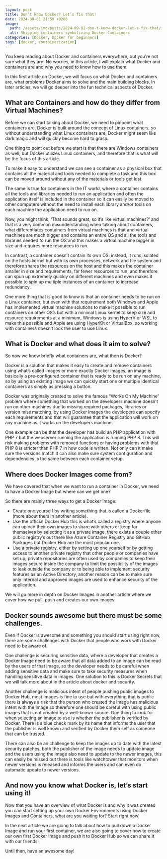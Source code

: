 ```yaml
---
layout: post
title: Don’t know Docker? Let’s fix that!
date: 2024-09-01 21:59 +0200
image:
  path: /assets/img/posts/2024-09-01-don-t-know-docker-let-s-fix-that/img001.webp
  alt: Shipping containers symbolizing Docker Containers
categories: [Docker, Docker for beginners]
tags: [docker, containerization]
---
```


You keep reading about Docker and containers everywhere, but you’re not sure what they are. No worries, in this article, I will explain what Docker and containers are and why you need to know how to use them.

In this first article on Docker, we will focus on what Docker and containers are, what problems Docker aims to solve and the main building blocks. In later articles, we will go deeper into the fun technical aspects of Docker.

## What are Containers and how do they differ from Virtual Machines?

Before we can start talking about Docker, we need to pinpoint what containers are. Docker is built around the concept of Linux containers, so without understanding what Linux containers are, Docker might seem like dark magic and will quickly become hard to grasp.

One thing to point out before we start is that there are Windows containers as well, but Docker utilizes Linux containers, and therefore that is what will be the focus of this article.

To make it easy to understand we can see a container as a physical box that contains all the material and tools needed to complete a task and this box can be moved around without any of the materials or tools get lost.

The same is true for containers in the IT world, where a container contains all the tools and libraries needed to run an application and often the application itself is included in the container so it can easily be moved to other computers without the need to install each library and/or tools on each machine the application need to run on.

Now, you might think, ‘That sounds great, so it’s like virtual machines?’ and that is a very common misunderstanding when talking about containers, what differentiates containers from virtual machines is that and virtual machines are much bigger and contains an entire OS and all the tools and libraries needed to run the OS and this makes a virtual machine bigger in size and requires more resources to run.

In contrast, a container doesn’t contain its own OS. instead, it runs isolated on the hosts kernel but with its own processes, network and file system and therefore shares the resources on the host and this makes the container smaller in size and requirements, far fewer resources to run, and therefore can spun up extremely quickly on different machines and even makes it possible to spin up multiple instances of an container to increase redundancy.

One more thing that is good to know is that an container needs to be run on a Linux container, but even with that requirement both Windows and Apple has implemented virtual machine solutions to make it possible to run containers on other OS’s but with a minimal Linux kernel to keep size and resource requirements at a minimum, Windows is using HyperV or WSL to make this possible and Apple are using HyperKit or VirtualBox, so working with containers doesn’t lock the user to use Linux.

## What is Docker and what does it aim to solve?

So now we know briefly what containers are, what then is Docker?

Docker is a solution that makes it easy to create and remove containers using what’s called images or more exactly Docker images, an image is basically a pre-configured container that is ready to be run on any machine, so by using an existing image we can quickly start one or multiple identical containers as simply as pressing a button.

Docker was originally created to solve the famous “Works On My Machine” problem where something that worked on the developers machine doesn't run on other machines due to missing required packages, libraries or version miss matching, by using Docker Images the developers can specify each requirements and that will guarantee that the application will work on any machine as it works on the developers machine.

One example can be that the developer has build an PHP application with PHP 7 but the webserver running the application is running PHP 8. This will risk making problems with removed functions or having problems with that PHP 8 is stricter than PHP 7 in how code is written. Not only can it make sure  the versions match it can also make sure system configuration and dependencies is the same between each container setup.

## Where does Docker Images come from?

We have covered that when we want to run a container in Docker, we need to have a Docker Image but where can we get one?

So there are mainly three ways to get a Docker Image:

- Create one yourself by writing something that is called a Dockerfile (more about them in another article).
- Use the official Docker Hub this is what’s called a registry where anyone can upload their own images to share with others or keep for themselves by selecting it as a private image, there exists a couple other public registry’s out there like Azure Container Registry and GitHub Packages but Docker Hub are the most popular one.
- Use a private registry, either by setting up one yourself or by getting access to another private registry that other people or companies have set up, private repositories are often used by companies to keep their images secure inside the company to limit the possibility of the images to leak outside the company or to being able to implement security features as an Active Directory, another reason can be to make sure only internal and approved images are used to enhance security of the application.

We will go more in depth on Docker Images in another article where we cover how we pull, push and creates our own images.

## Docker sounds awesome but there must be some challenges.

Even if Docker is awesome and something you should start using right now, there are some challenges with Docker that people who work with Docker need to be aware of.

One challenge is securing sensitive data, where a developer that creates a Docker Image need to be aware that all data added to an image can be read by the users of that image, so the developer needs to be careful when adding sensitive data and make sure to take security measures when handling sensitive data in images. One solution to this is Docker Secrets that we will talk more about in the article about docker and security.

Another challenge is malicious intent of people pushing public images to Docker Hub, most Images is fine to use but with everything that is public there is always a risk that the person who created the Image has malicious intent with the Image so therefore one should be careful with using public images that is not created by a well-known source. One thing to look for when selecting an image to use is whether the publisher is verified by Docker. There is a blue check mark by its name that informs the user that the publisher is well known and verified by Docker them self as someone that can be trusted.

There can also be an challenge to keep the images up to date with the latest security patches, both the publisher of the image needs to update image and the users using the image also need to update to the newer images, this can easily be missed but there is tools like watchtower that monitors when newer versions is released and informs the users and can even do automatic update to newer versions.

## And now you know what Docker is, let’s start using it!

Now that you have an overview of what Docker is and why it was created you can start setting up your own Docker Environments using Docker Images and Containers, what are you waiting for? Start right now!

In the next article we are going to talk about how to pull down a Docker Image and run your first container, we are also going to cover how to create our own first Docker Image and push it to Docker Hub so we can share it with our friends.

Until then, have an awesome day!

